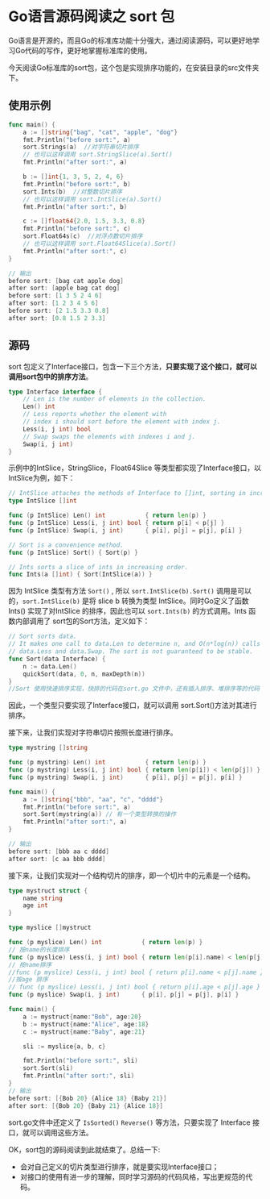 # Go语言源码阅读之 sort 包

Go语言是开源的，而且Go的标准库功能十分强大，通过阅读源码，可以更好地学习Go代码的写作，更好地掌握标准库的使用。

今天阅读Go标准库的sort包，这个包是实现排序功能的，在安装目录的src文件夹下。

## 使用示例

```go
func main() {
	a := []string{"bag", "cat", "apple", "dog"}
	fmt.Println("before sort:", a)
	sort.Strings(a)  //对字符串切片排序
    // 也可以这样调用 sort.StringSlice(a).Sort() 
	fmt.Println("after sort:", a)

	b := []int{1, 3, 5, 2, 4, 6}
	fmt.Println("before sort:", b)
	sort.Ints(b)  //对整数切片排序
    // 也可以这样调用 sort.IntSlice(a).Sort() 
	fmt.Println("after sort:", b)

	c := []float64{2.0, 1.5, 3.3, 0.8}
	fmt.Println("before sort:", c)
	sort.Float64s(c)  //对浮点数切片排序
    // 也可以这样调用 sort.Float64Slice(a).Sort() 
	fmt.Println("after sort:", c)
}

// 输出
before sort: [bag cat apple dog]
after sort: [apple bag cat dog]
before sort: [1 3 5 2 4 6]
after sort: [1 2 3 4 5 6]
before sort: [2 1.5 3.3 0.8]
after sort: [0.8 1.5 2 3.3]
```



## 源码

sort 包定义了Interface接口，包含一下三个方法，**只要实现了这个接口，就可以调用sort包中的排序方法**。

```go
type Interface interface {
	// Len is the number of elements in the collection.
	Len() int
	// Less reports whether the element with
	// index i should sort before the element with index j.
	Less(i, j int) bool
	// Swap swaps the elements with indexes i and j.
	Swap(i, j int)
}
```

示例中的IntSlice，StringSlice，Float64Slice 等类型都实现了Interface接口，以 IntSlice为例，如下：

```go
// IntSlice attaches the methods of Interface to []int, sorting in increasing order.
type IntSlice []int

func (p IntSlice) Len() int           { return len(p) }
func (p IntSlice) Less(i, j int) bool { return p[i] < p[j] }
func (p IntSlice) Swap(i, j int)      { p[i], p[j] = p[j], p[i] }

// Sort is a convenience method.
func (p IntSlice) Sort() { Sort(p) }

// Ints sorts a slice of ints in increasing order.
func Ints(a []int) { Sort(IntSlice(a)) }


```

因为 IntSlice 类型有方法 `Sort()` , 所以 `sort.IntSlice(b).Sort()` 调用是可以的，`sort.IntSlice(b)` 是将 slice b 转换为类型 IntSlice。同时Go定义了函数 Ints() 实现了对IntSlice 的排序，因此也可以 `sort.Ints(b)` 的方式调用。Ints 函数内部调用了 sort包的Sort方法，定义如下：

```go
// Sort sorts data.
// It makes one call to data.Len to determine n, and O(n*log(n)) calls to
// data.Less and data.Swap. The sort is not guaranteed to be stable.
func Sort(data Interface) {
	n := data.Len()
	quickSort(data, 0, n, maxDepth(n))
}
//Sort 使用快速排序实现，快排的代码在sort.go 文件中，还有插入排序、堆排序等的代码
```

因此，一个类型只要实现了Interface接口，就可以调用 sort.Sort()方法对其进行排序。

接下来，让我们实现对字符串切片按照长度进行排序。

```go
type mystring []string

func (p mystring) Len() int           { return len(p) }
func (p mystring) Less(i, j int) bool { return len(p[i]) < len(p[j]) }
func (p mystring) Swap(i, j int)      { p[i], p[j] = p[j], p[i] }

func main() {
	a := []string{"bbb", "aa", "c", "dddd"}
	fmt.Println("before sort:", a)
	sort.Sort(mystring(a)) // 有一个类型转换的操作
	fmt.Println("after sort:", a)
}

// 输出
before sort: [bbb aa c dddd]
after sort: [c aa bbb dddd]
```



接下来，让我们实现对一个结构切片的排序，即一个切片中的元素是一个结构。

```go
type mystruct struct {
	name string
	age int
}

type myslice []mystruct

func (p myslice) Len() int           { return len(p) }
// 按name的长度排序
func (p myslice) Less(i, j int) bool { return len(p[i].name) < len(p[j].name) }
// 按name排序
//func (p myslice) Less(i, j int) bool { return p[i].name < p[j].name } 
//按age 排序
// func (p myslice) Less(i, j int) bool { return p[i].age < p[j].age }
func (p myslice) Swap(i, j int)      { p[i], p[j] = p[j], p[i] }

func main() {
	a := mystruct{name:"Bob", age:20}
	b := mystruct{name:"Alice", age:18}
	c := mystruct{name:"Baby", age:21}

	sli := myslice{a, b, c}

	fmt.Println("before sort:", sli)
	sort.Sort(sli)
	fmt.Println("after sort:", sli)
}
// 输出
before sort: [{Bob 20} {Alice 18} {Baby 21}]
after sort: [{Bob 20} {Baby 21} {Alice 18}]


```

sort.go文件中还定义了 `IsSorted()` `Reverse()` 等方法，只要实现了 Interface 接口，就可以调用这些方法。

OK，sort包的源码阅读到此就结束了。总结一下:

- 会对自己定义的切片类型进行排序，就是要实现Interface接口；
- 对接口的使用有进一步的理解，同时学习源码的代码风格，写出更规范的代码。